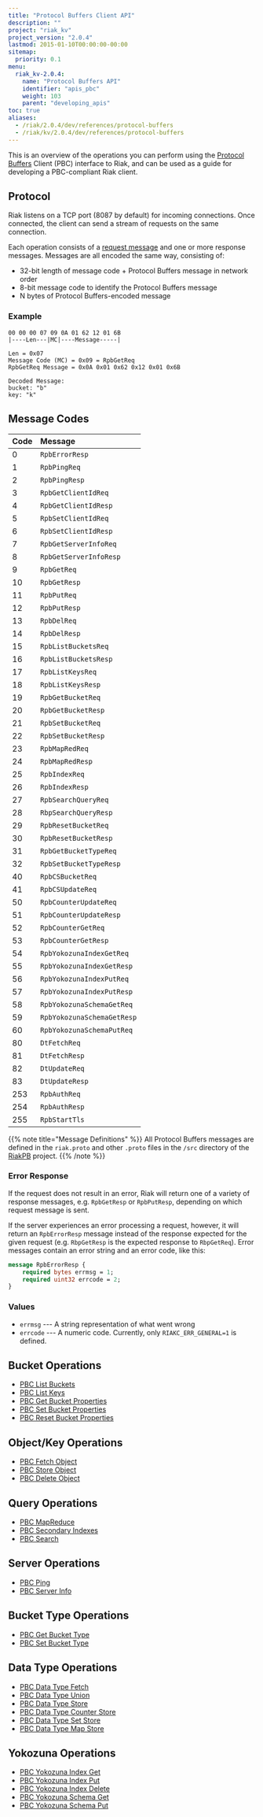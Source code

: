 ```yaml
---
title: "Protocol Buffers Client API"
description: ""
project: "riak_kv"
project_version: "2.0.4"
lastmod: 2015-01-10T00:00:00-00:00
sitemap:
  priority: 0.1
menu:
  riak_kv-2.0.4:
    name: "Protocol Buffers API"
    identifier: "apis_pbc"
    weight: 103
    parent: "developing_apis"
toc: true
aliases:
  - /riak/2.0.4/dev/references/protocol-buffers
  - /riak/kv/2.0.4/dev/references/protocol-buffers
---
```


This is an overview of the operations you can perform using the
[Protocol Buffers](https://code.google.com/p/protobuf/) Client (PBC)
interface to Riak, and can be used as a guide for developing a
PBC-compliant Riak client.

## Protocol

Riak listens on a TCP port (8087 by default) for incoming connections.
Once connected, the client can send a stream of requests on the same
connection.

Each operation consists of a [request message](https://developers.google.com/protocol-buffers/docs/encoding) and one or more response messages. Messages are all encoded the same way, consisting of:

* 32-bit length of message code + Protocol Buffers message in network
  order
* 8-bit message code to identify the Protocol Buffers message
* N bytes of Protocol Buffers-encoded message

### Example

```
00 00 00 07 09 0A 01 62 12 01 6B
|----Len---|MC|----Message-----|

Len = 0x07
Message Code (MC) = 0x09 = RpbGetReq
RpbGetReq Message = 0x0A 0x01 0x62 0x12 0x01 0x6B

Decoded Message:
bucket: "b"
key: "k"
```

## Message Codes

Code | Message |
:----|:--------|
0 | `RpbErrorResp` |
1 | `RpbPingReq` |
2 | `RpbPingResp` |
3 | `RpbGetClientIdReq` |
4 | `RpbGetClientIdResp` |
5 | `RpbSetClientIdReq` |
6 | `RpbSetClientIdResp` |
7 | `RpbGetServerInfoReq` |
8 | `RpbGetServerInfoResp` |
9 | `RpbGetReq` |
10 | `RpbGetResp` |
11 | `RpbPutReq` |
12 | `RpbPutResp` |
13 | `RpbDelReq` |
14 | `RpbDelResp` |
15 | `RpbListBucketsReq` |
16 | `RpbListBucketsResp` |
17 | `RpbListKeysReq` |
18 | `RpbListKeysResp` |
19 | `RpbGetBucketReq` |
20 | `RpbGetBucketResp` |
21 | `RpbSetBucketReq` |
22 | `RpbSetBucketResp` |
23 | `RpbMapRedReq` |
24 | `RpbMapRedResp` |
25 | `RpbIndexReq` |
26 | `RpbIndexResp` |
27 | `RpbSearchQueryReq` |
28 | `RbpSearchQueryResp` |
29 | `RpbResetBucketReq` |
30 | `RpbResetBucketResp` |
31 | `RpbGetBucketTypeReq` |
32 | `RpbSetBucketTypeResp` |
40 | `RpbCSBucketReq` |
41 | `RpbCSUpdateReq` |
50 | `RpbCounterUpdateReq` |
51 | `RpbCounterUpdateResp` |
52 | `RpbCounterGetReq` |
53 | `RpbCounterGetResp` |
54 | `RpbYokozunaIndexGetReq` |
55 | `RpbYokozunaIndexGetResp` |
56 | `RpbYokozunaIndexPutReq` |
57 | `RpbYokozunaIndexPutResp` |
58 | `RpbYokozunaSchemaGetReq` |
59 | `RpbYokozunaSchemaGetResp` |
60 | `RpbYokozunaSchemaPutReq` |
80 | `DtFetchReq` |
81 | `DtFetchResp` |
82 | `DtUpdateReq` |
83 | `DtUpdateResp` |
253 | `RpbAuthReq` |
254 | `RpbAuthResp` |
255 | `RpbStartTls` |

{{% note title="Message Definitions" %}}
All Protocol Buffers messages are defined in the `riak.proto` and other
`.proto` files in the `/src` directory of the
<a href="https://github.com/basho/riak_pb">RiakPB</a> project.
{{% /note %}}

### Error Response

If the request does not result in an error, Riak will return one of a
variety of response messages, e.g. `RpbGetResp` or `RpbPutResp`,
depending on which request message is sent.

If the server experiences an error processing a request, however, it
will return an `RpbErrorResp` message instead of the response expected
for the given request (e.g. `RbpGetResp` is the expected response to
`RbpGetReq`). Error messages contain an error string and an error code,
like this:

```protobuf
message RpbErrorResp {
    required bytes errmsg = 1;
    required uint32 errcode = 2;
}
```

### Values

* `errmsg` --- A string representation of what went wrong
* `errcode` --- A numeric code. Currently, only `RIAKC_ERR_GENERAL=1`
  is defined.

## Bucket Operations

* [PBC List Buckets]({{<baseurl>}}riak/kv/2.0.4/developing/api/protocol-buffers/list-buckets)
* [PBC List Keys]({{<baseurl>}}riak/kv/2.0.4/developing/api/protocol-buffers/list-keys)
* [PBC Get Bucket Properties]({{<baseurl>}}riak/kv/2.0.4/developing/api/protocol-buffers/get-bucket-props)
* [PBC Set Bucket Properties]({{<baseurl>}}riak/kv/2.0.4/developing/api/protocol-buffers/set-bucket-props)
* [PBC Reset Bucket Properties]({{<baseurl>}}riak/kv/2.0.4/developing/api/protocol-buffers/reset-bucket-props)

## Object/Key Operations

* [PBC Fetch Object]({{<baseurl>}}riak/kv/2.0.4/developing/api/protocol-buffers/fetch-object)
* [PBC Store Object]({{<baseurl>}}riak/kv/2.0.4/developing/api/protocol-buffers/store-object)
* [PBC Delete Object]({{<baseurl>}}riak/kv/2.0.4/developing/api/protocol-buffers/delete-object)

## Query Operations

* [PBC MapReduce]({{<baseurl>}}riak/kv/2.0.4/developing/api/protocol-buffers/mapreduce)
* [PBC Secondary Indexes]({{<baseurl>}}riak/kv/2.0.4/developing/api/protocol-buffers/secondary-indexes)
* [PBC Search]({{<baseurl>}}riak/kv/2.0.4/developing/api/protocol-buffers/search)

## Server Operations

* [PBC Ping]({{<baseurl>}}riak/kv/2.0.4/developing/api/protocol-buffers/ping)
* [PBC Server Info]({{<baseurl>}}riak/kv/2.0.4/developing/api/protocol-buffers/server-info)

## Bucket Type Operations

* [PBC Get Bucket Type]({{<baseurl>}}riak/kv/2.0.4/developing/api/protocol-buffers/get-bucket-type)
* [PBC Set Bucket Type]({{<baseurl>}}riak/kv/2.0.4/developing/api/protocol-buffers/set-bucket-type)

## Data Type Operations

* [PBC Data Type Fetch]({{<baseurl>}}riak/kv/2.0.4/developing/api/protocol-buffers/dt-fetch)
* [PBC Data Type Union]({{<baseurl>}}riak/kv/2.0.4/developing/api/protocol-buffers/dt-union)
* [PBC Data Type Store]({{<baseurl>}}riak/kv/2.0.4/developing/api/protocol-buffers/dt-store)
* [PBC Data Type Counter Store]({{<baseurl>}}riak/kv/2.0.4/developing/api/protocol-buffers/dt-counter-store)
* [PBC Data Type Set Store]({{<baseurl>}}riak/kv/2.0.4/developing/api/protocol-buffers/dt-set-store)
* [PBC Data Type Map Store]({{<baseurl>}}riak/kv/2.0.4/developing/api/protocol-buffers/dt-map-store)

## Yokozuna Operations

* [PBC Yokozuna Index Get]({{<baseurl>}}riak/kv/2.0.4/developing/api/protocol-buffers/yz-index-get)
* [PBC Yokozuna Index Put]({{<baseurl>}}riak/kv/2.0.4/developing/api/protocol-buffers/yz-index-put)
* [PBC Yokozuna Index Delete]({{<baseurl>}}riak/kv/2.0.4/developing/api/protocol-buffers/yz-index-delete)
* [PBC Yokozuna Schema Get]({{<baseurl>}}riak/kv/2.0.4/developing/api/protocol-buffers/yz-schema-get)
* [PBC Yokozuna Schema Put]({{<baseurl>}}riak/kv/2.0.4/developing/api/protocol-buffers/yz-schema-put)
